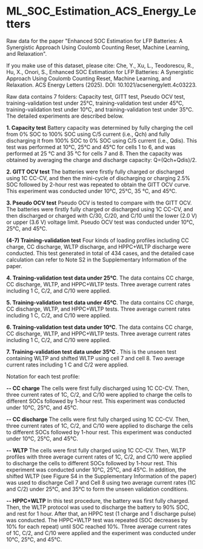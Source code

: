 # ML_SOC_Estimation_ACS_Energy_Letters

Raw data for the paper "Enhanced SOC Estimation for LFP Batteries: A Synergistic Approach Using Coulomb Counting Reset, Machine Learning, and Relaxation".

If you make use of this dataset, please cite: Che, Y., Xu, L., Teodorescu, R., Hu, X., Onori, S., Enhanced SOC Estimation for LFP Batteries: A Synergistic Approach Using Coulomb Counting Reset, Machine Learning, and Relaxation. ACS Energy Letters (2025). DOI: 10.1021/acsenergylett.4c03223.

Raw data contains 7 folders: Capacity test, GITT test, Pseudo OCV test, training-validation test under 25℃, training-validation test under 45℃, training-validation test under 10℃, and training-validation test under 35℃. The detailed experiments are described below.

**1. Capacity test**
Battery capacity was determined by fully charging the cell from 0% SOC to 100% SOC using C/5 current (i.e., Qch) and fully discharging it from 100% SOC to 0% SOC using C/5 current (i.e., Qdis). This test was performed at 10℃, 25℃ and 45℃ for cells 1 to 6, and was performed at 25 ℃ and 35 ℃ for cells 7 and 8. Then the capacity was obtained by averaging the charge and discharge capacity: Q=(Qch+Qdis)/2.

**2. GITT OCV test**
The batteries were firstly fully charged or discharged using 1C CC-CV, and then the mini-cycle of discharging or charging 2.5% SOC followed by 2-hour rest was repeated to obtain the GITT OCV curve. This experiment was conducted under 10℃, 25℃, 35 ℃, and 45℃.

**3. Pseudo OCV test**
Pseudo OCV is tested to compare with the GITT OCV. The batteries were firstly fully charged or discharged using 1C CC-CV, and then discharged or charged with C/30, C/20, and C/10 until the lower (2.0 V) or upper (3.6 V) voltage limit. Pseudo OCV test was conducted under 10℃, 25℃, and 45℃.

**(4-7) Training-validation test**
Four kinds of loading profiles including CC charge, CC discharge, WLTP discharge, and HPPC+WLTP discharge were conducted. This test generated in total of 434 cases, and the detailed case calculation can refer to Note S2 in the Supplementary Information of the paper.

**4. Training-validation test data under 25℃**. The data contains CC charge, CC discharge, WLTP, and HPPC+WLTP tests. Three average current rates including 1 C, C/2, and C/10 were applied.

**5. Training-validation test data under 45℃**. The data contains CC charge, CC discharge, WLTP, and HPPC+WLTP tests. Three average current rates including 1 C, C/2, and C/10 were applied.

**6. Training-validation test data under 10℃**. The data contains CC charge, CC discharge, WLTP, and HPPC+WLTP tests. Three average current rates including 1 C, C/2, and C/10 were applied.

**7. Training-validation test data under 35℃** . This is the unseen test containing WLTP and shifted WLTP using cell 7 and cell 8. Two average current rates including 1 C and C/2 were applied.

Notation for each test profile:

**-- CC charge**
The cells were first fully discharged using 1C CC-CV. Then, three current rates of 1C, C/2, and C/10 were applied to charge the cells to different SOCs followed by 1-hour rest. This experiment was conducted under 10℃, 25℃, and 45℃.

**-- CC discharge**
The cells were first fully charged using 1C CC-CV. Then, three current rates of 1C, C/2, and C/10 were applied to discharge the cells to different SOCs followed by 1-hour rest. This experiment was conducted under 10℃, 25℃, and 45℃.

**-- WLTP**
The cells were first fully charged using 1C CC-CV. Then, WLTP profiles with three average current rates of 1C, C/2, and C/10 were applied to discharge the cells to different SOCs followed by 1-hour rest. This experiment was conducted under 10℃, 25℃, and 45℃.
In addition, the shifted WLTP (see Figure S4 in the Supplementary Information of the paper) was used to discharge Cell 7 and Cell 8 using two average current rates (1C and C/2) under 25℃, and 35℃ to form the unseen validation conditions. 

**-- HPPC+WLTP**
In this test procedure, the battery was first fully charged. Then, the WLTP protocol was used to discharge the battery to 90% SOC, and rest for 1 hour. After that, an HPPC test (1 charge and 1 discharge pulse) was conducted. The HPPC+WLTP test was repeated (SOC decreases by 10% for each repeat) until SOC reached 10%. Three average current rates of 1C, C/2, and C/10 were applied and the experiment was conducted under 10℃, 25℃, and 45℃.


